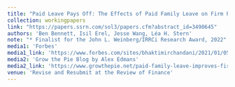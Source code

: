 ```yaml
---
title: "Paid Leave Pays Off: The Effects of Paid Family Leave on Firm Performance"
collection: workingpapers
link: "https://papers.ssrn.com/sol3/papers.cfm?abstract_id=3490645"
authors: 'Ben Bennett, Isil Erel, Jesse Wang, Léa H. Stern'
note: "* Finalist for the John L. Weinberg/IRRCi Research Award, 2022"
media1: 'Forbes'
media1_link: 'https://www.forbes.com/sites/bhaktimirchandani/2021/01/05/what-i-wish-i-had-learned-about-investing-at-harvard-business-school-wellbeing-and-risk-adjusted-returns/?sh=21442b362547'
media2: 'Grow the Pie Blog by Alex Edmans'
media2_link: 'https://www.growthepie.net/paid-family-leave-improves-firm-productivity/'
venue: 'Revise and Resubmit at the Review of Finance'
---
```

